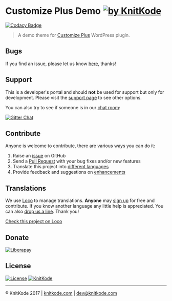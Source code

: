 # Customize Plus Demo [![by KnitKode](https://img.shields.io/badge/by-KnitKode-blue.svg?style=social)]()

[![Codacy Badge](https://api.codacy.com/project/badge/Grade/ffca84750b274d139f75a37dc2526f6b)](https://www.codacy.com/app/knitkode/customize-plus-demo?utm_source=github.com&amp;utm_medium=referral&amp;utm_content=knitkode/customize-plus-demo&amp;utm_campaign=Badge_Grade)

> A demo theme for [Customize Plus](https://github.com/knitkode/customize-plus/) WordPress plugin.


Bugs
---------------
If you find an issue, please let us know [here](https://github.com/knitkode/customize-plus-demo/issues?state=open), thanks!


Support
---------------
This is a developer's portal and should **not** be used for support but only for development. Please visit the [support page](https://knitkode.com/support) to see other options.

You can also try to see if someone is in our [chat room](https://gitter.im/knitkode/customize-plus-demo):

[![Gitter Chat](http://img.shields.io/badge/GITTER-JOIN%20CHAT-1DCE73.svg)](https://gitter.im/knitkode/customize-plus-demo)


Contribute
---------------
Anyone is welcome to contribute, there are various ways you can do it:

1. Raise an [issue](https://github.com/knitkode/customize-plus-demo/issues) on GitHub
2. Send a [Pull Request](https://help.github.com/articles/creating-a-pull-request/) with your bug fixes and/or new features
3. Translate this project into [different languages](https://localise.biz/knitkode/customize-plus-demo)
4. Provide feedback and suggestions on [enhancements](https://github.com/knitkode/customize-plus-demo/issues?direction=desc&labels=Enhancement&page=1&sort=created&state=open)


Translations
---------------

We use [Loco](https://wordpress.org/plugins/loco-translate) to manage translations. **Anyone** may [sign up](https://localise.biz/register) for free and contribute. If you know another language any little help is appreciated. You can also [drop us a line](mailto:dev@knitkode.com?subject=Translations). Thank you!

[Check this project on Loco](https://localise.biz/knitkode/customize-plus-demo)


Donate
---------------
[![Liberapay](https://img.shields.io/liberapay/KnitKode/receives.svg)](https://liberapay.com/KnitKode/donate)


License
---------------
 [![License](https://img.shields.io/badge/license-GPL--2.0%2B-blue.svg)](https://github.com/knitkode/customize-plus-demo/blob/master/license.txt) [![KnitKode](https://img.shields.io/badge/%C2%A9KnitKode-2017-blue.svg)](https://knitkode.com)


---------------
:registered: KnitKode 2017 | [knitkode.com](https://knitkode.com) | dev@knitkode.com
